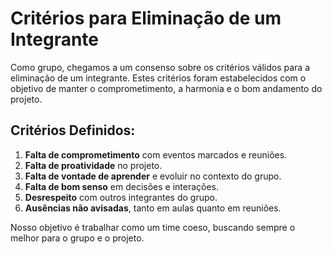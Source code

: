 # Critérios para Eliminação de um Integrante

Como grupo, chegamos a um consenso sobre os critérios válidos para a eliminação de um integrante. Estes critérios foram estabelecidos com o objetivo de manter o comprometimento, a harmonia e o bom andamento do projeto. 

## Critérios Definidos:

1. **Falta de comprometimento** com eventos marcados e reuniões.
2. **Falta de proatividade** no projeto.
3. **Falta de vontade de aprender** e evoluir no contexto do grupo.
4. **Falta de bom senso** em decisões e interações.
5. **Desrespeito** com outros integrantes do grupo.
6. **Ausências não avisadas**, tanto em aulas quanto em reuniões.

Nosso objetivo é trabalhar como um time coeso, buscando sempre o melhor para o grupo e o projeto.
